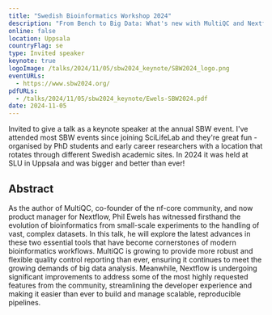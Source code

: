 ```yaml
---
title: "Swedish Bioinformatics Workshop 2024"
description: "From Bench to Big Data: What's new with MultiQC and Nextflow"
online: false
location: Uppsala
countryFlag: se
type: Invited speaker
keynote: true
logoImage: /talks/2024/11/05/sbw2024_keynote/SBW2024_logo.png
eventURLs:
  - https://www.sbw2024.org/
pdfURLs:
  - /talks/2024/11/05/sbw2024_keynote/Ewels-SBW2024.pdf
date: 2024-11-05
---
```


Invited to give a talk as a keynote speaker at the annual SBW event.
I've attended most SBW events since joining SciLifeLab and they're great fun - organised by PhD students and early career researchers with a location that rotates through different Swedish academic sites.
In 2024 it was held at SLU in Uppsala and was bigger and better than ever!

## Abstract

As the author of MultiQC, co-founder of the nf-core community, and now product manager for Nextflow, Phil Ewels has witnessed firsthand the evolution of bioinformatics from small-scale experiments to the handling of vast, complex datasets. In this talk, he will explore the latest advances in these two essential tools that have become cornerstones of modern bioinformatics workflows. MultiQC is growing to provide more robust and flexible quality control reporting than ever, ensuring it continues to meet the growing demands of big data analysis. Meanwhile, Nextflow is undergoing significant improvements to address some of the most highly requested features from the community, streamlining the developer experience and making it easier than ever to build and manage scalable, reproducible pipelines.
